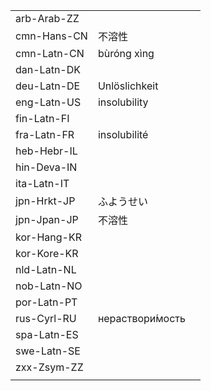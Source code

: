 | | | |
|-|-|-|
| arb-Arab-ZZ |  |  |
| cmn-Hans-CN | 不溶性 |  |
| cmn-Latn-CN | bùróng xìng |  |
| dan-Latn-DK |  |  |
| deu-Latn-DE | Unlöslichkeit |  |
| eng-Latn-US | insolubility |  |
| fin-Latn-FI |  |  |
| fra-Latn-FR | insolubilité |  |
| heb-Hebr-IL |  |  |
| hin-Deva-IN |  |  |
| ita-Latn-IT |  |  |
| jpn-Hrkt-JP | ふようせい |  |
| jpn-Jpan-JP | 不溶性 |  |
| kor-Hang-KR |  |  |
| kor-Kore-KR |  |  |
| nld-Latn-NL |  |  |
| nob-Latn-NO |  |  |
| por-Latn-PT |  |  |
| rus-Cyrl-RU | нераствори́мость |  |
| spa-Latn-ES |  |  |
| swe-Latn-SE |  |  |
| zxx-Zsym-ZZ |  |  |
|  |  |  |